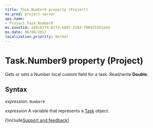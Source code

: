 ```yaml
---
title: Task.Number9 property (Project)
ms.prod: project-server
api_name:
- Project.Task.Number9
ms.assetid: a56cb1f9-62fd-680f-5383-f08925381a5d
ms.date: 06/08/2017
localization_priority: Normal
---
```



# Task.Number9 property (Project)

Gets or sets a Number local custom field for a task. Read/write  **Double**.


## Syntax

_expression_. `Number9`

_expression_ A variable that represents a [Task](./Project.Task.md) object.

[!include[Support and feedback](~/includes/feedback-boilerplate.md)]